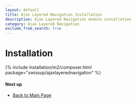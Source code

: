 ```yaml
---
layout: default
title: Ajax Layered Navigation Installation
description: Ajax Layered Navigation module installation
category: Ajax Layered Navigation
exclude_from_search: true
---
```


# Installation

{% include installation/m2/composer.html package="swissup/ajaxlayerednavigation" %}

#### Next up

 -  [Back to Main Page](../)